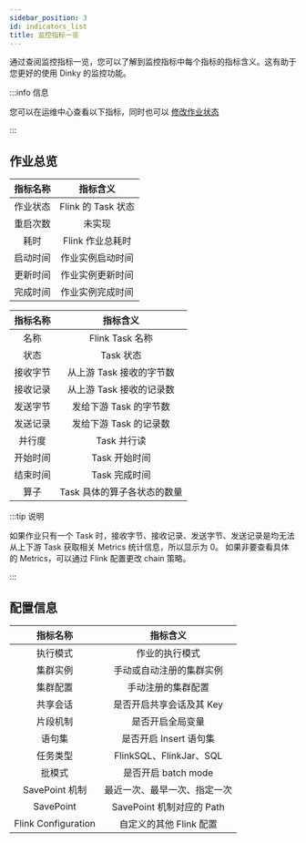 ```yaml
---
sidebar_position: 3
id: indicators_list
title: 监控指标一览
---
```


通过查阅监控指标一览，您可以了解到监控指标中每个指标的指标含义。这有助于您更好的使用 Dinky 的监控功能。

:::info 信息

您可以在运维中心查看以下指标，同时也可以 [修改作业状态](../job_instance_status?=修改作业状态)

:::

## 作业总览

| 指标名称 |      指标含义       |
| :------: |:---------------:|
| 作业状态 | Flink 的 Task 状态 |
| 重启次数 |       未实现       |
|   耗时   |   Flink 作业总耗时   |
| 启动时间 |    作业实例启动时间     |
| 更新时间 |    作业实例更新时间     |
| 完成时间 |    作业实例完成时间     |


| 指标名称 |       指标含义       |
| :------: |:----------------:|
|   名称   |  Flink Task 名称   |
|   状态   |     Task 状态      |
| 接收字节 | 从上游 Task 接收的字节数  |
| 接收记录 | 从上游 Task 接收的记录数  |
| 发送字节 |  发给下游 Task 的字节数  |
| 发送记录 |  发给下游 Task 的记录数  |
|  并行度  |     Task 并行读     |
| 开始时间 |    Task 开始时间     |
| 结束时间 |    Task 完成时间     |
|   算子   | Task 具体的算子各状态的数量 |

:::tip 说明

如果作业只有一个 Task 时，接收字节、接收记录、发送字节、发送记录是均无法从上下游 Task 获取相关 Metrics 统计信息，所以显示为 0。
如果非要查看具体的 Metrics，可以通过 Flink 配置更改 chain 策略。

:::

## 配置信息

|        指标名称         |         指标含义          |
|:-------------------:|:---------------------:|
|        执行模式         |        作业的执行模式        |
|        集群实例         |     手动或自动注册的集群实例      |
|        集群配置         |       手动注册的集群配置       |
|        共享会话         |    是否开启共享会话及其 Key     |
|        片段机制         |       是否开启全局变量        |
|         语句集         |    是否开启 Insert 语句集    |
|        任务类型         | FlinkSQL、FlinkJar、SQL |
|         批模式         |    是否开启 batch mode    |
|    SavePoint 机制     |    最近一次、最早一次、指定一次     |
|      SavePoint      | SavePoint 机制对应的 Path  |
| Flink Configuration |    自定义的其他 Flink 配置    |

